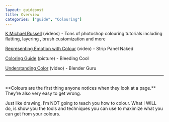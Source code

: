 ```yaml
---
layout: guidepost
title: Overview
categories: ["guide", "Colouring"]
---
```


[K Michael Russell](https://www.youtube.com/channel/UCps08eOJfFRm00TE5LStIIg) (videos) - Tons of photoshop colouring tutorials including flatting, layering , brush customization and more

[Representing Emotion with Colour](https://www.youtube.com/watch?v=myIcxizHSr4) (video) - Strip Panel Naked

[Coloring Guide](https://cdn.bleedingcool.net/wp-content/uploads/2017/01/ColoringGuide-600x429.jpg) (picture) - Bleeding Cool

[Understanding Color](https://www.youtube.com/watch?v=Qj1FK8n7WgY) (video) - Blender Guru

<hr><br>
**Colours are the first thing anyone notices when they look at a page.** They’re also very easy to get wrong.

Just like drawing, I’m NOT going to teach you how to colour. What I WILL do, is show you the tools and techniques you can use to maximize what you can get from your colours.